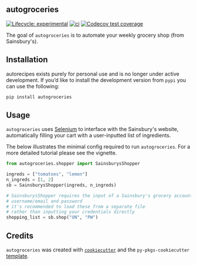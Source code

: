 ## autogroceries

<!-- badges: start -->

[![Lifecycle:
experimental](https://img.shields.io/badge/lifecycle-experimental-orange.svg)](https://lifecycle.r-lib.org/articles/stages.html#experimental)
[![ci](https://github.com/dzhang32/autogroceries/workflows/test-deploy-package/badge.svg)](https://github.com/dzhang32/autogroceries/actions)
[![Codecov test
coverage](https://codecov.io/gh/dzhang32/autogroceries/branch/master/graph/badge.svg)](https://codecov.io/gh/dzhang32/autogroceries?branch=master)
<!-- badges: end -->

The goal of `autogroceries` is to automate your weekly grocery shop (from Sainsbury's).

## Installation

autorecipes exists purely for personal use and is no longer under active development. If you’d like to install the development version from `pypi` you can use the following:

```bash
pip install autogroceries
```

## Usage

`autogroceries` uses [Selenium](https://selenium-python.readthedocs.io) to interface with the Sainsbury's website, automatically filling your cart with a user-inputted list of ingredients.

The below illustrates the minimal config required to run `autogroceries`. For a more detailed tutorial please see the vignette.

```python
from autogroceries.shopper import SainsburysShopper

ingreds = ["tomatoes", "lemon"]
n_ingreds = [1, 2]
sb = SainsburysShopper(ingreds, n_ingreds)

# SainsburysShopper requires the input of a Sainsbury's grocery account 
# username/email and password
# it's recommended to load these from a separate file
# rather than inputting your credentials directly
shopping_list = sb.shop("UN", "PW")
```

## Credits

`autogroceries` was created with [`cookiecutter`](https://cookiecutter.readthedocs.io/en/latest/) and the `py-pkgs-cookiecutter` [template](https://github.com/py-pkgs/py-pkgs-cookiecutter).
